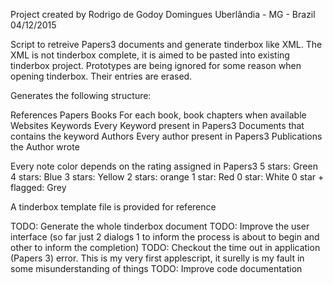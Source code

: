 Project created by Rodrigo de Godoy Domingues
Uberlândia - MG - Brazil
04/12/2015

Script to retreive Papers3 documents and generate tinderbox like XML.
The XML is not tinderbox complete, it is aimed to be pasted into existing tinderbox project.
Prototypes are being ignored for some reason when opening tinderbox. Their entries are erased.

Generates the following structure:

References
   Papers
   Books
      For each book, book chapters when available
   Websites
   Keywords
      Every Keyword present in Papers3
        Documents that contains the keyword
Authors
  Every author present in Papers3
    Publications the Author wrote

Every note color depends on the rating assigned in Papers3
5 stars: Green
4 stars: Blue
3 stars: Yellow
2 stars: orange
1 star: Red
0 star: White
0 star + flagged: Grey

A tinderbox template file is provided for reference

TODO: Generate the whole tinderbox document
TODO: Improve the user interface (so far just 2 dialogs 1 to inform the process is about to begin and other to inform the completion)
TODO: Checkout the time out in application (Papers 3) error. This is my very first applescript, it surelly is my fault in some misunderstanding of things
TODO: Improve code documentation
